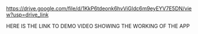 https://drive.google.com/file/d/1KkP6tdeonk6hvViGldc6m9eyEYV7E5DN/view?usp=drive_link

HERE IS THE LINK TO DEMO VIDEO SHOWING THE WORKING OF THE APP
